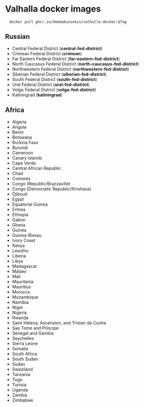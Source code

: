 # Valhalla docker images
```shell
  docker pull ghcr.io/deemakuzovkin/valhalla-docker:$Tag
```
## Russian

* Central Federal District (**central-fed-district**)
* Crimean Federal District (**crimean**)
* Far Eastern Federal District (**far-eastern-fed-district**)
* North Caucasus Federal District (**north-caucasus-fed-district**)
* Northwestern Federal District (**northwestern-fed-district**)
* Siberian Federal District (**siberian-fed-district**)
* South Federal District (**south-fed-district**)
* Ural Federal District (**ural-fed-district**)
* Volga Federal District (**volga-fed-district**)
* Kaliningrad (**kaliningrad**)

## Africa

* Algeria
* Angola
* Benin
* Botswana
* Burkina Faso
* Burundi
* Cameroon
* Canary Islands
* Cape Verde
* Central African Republic
* Chad
* Comores
* Congo (Republic/Brazzaville)
* Congo (Democratic Republic/Kinshasa)
* Djibouti
* Egypt
* Equatorial Guinea
* Eritrea
* Ethiopia
* Gabon
* Ghana
* Guinea
* Guinea-Bissau
* Ivory Coast
* Kenya
* Lesotho
* Liberia
* Libya
* Madagascar
* Malawi
* Mali
* Mauritania
* Mauritius
* Morocco
* Mozambique
* Namibia
* Niger
* Nigeria
* Rwanda
* Saint Helena, Ascension, and Tristan da Cunha
* Sao Tome and Principe
* Senegal and Gambia
* Seychelles
* Sierra Leone
* Somalia
* South Africa
* South Sudan
* Sudan
* Swaziland
* Tanzania
* Togo
* Tunisia
* Uganda
* Zambia
* Zimbabwe
